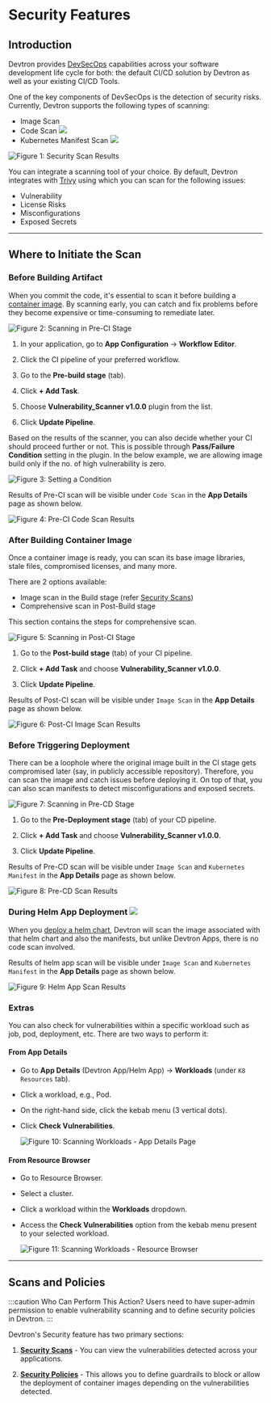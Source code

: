 # Security Features

## Introduction

Devtron provides [DevSecOps](https://devtron.ai/videos/devsecops-policies-as-guardrails) capabilities across your software development life cycle for both: the default CI/CD solution by Devtron as well as your existing CI/CD Tools.

One of the key components of DevSecOps is the detection of security risks. Currently, Devtron supports the following types of scanning:

* Image Scan
* Code Scan [![](https://devtron-public-asset.s3.us-east-2.amazonaws.com/images/elements/EnterpriseTag.svg)](https://devtron.ai/pricing)
* Kubernetes Manifest Scan [![](https://devtron-public-asset.s3.us-east-2.amazonaws.com/images/elements/EnterpriseTag.svg)](https://devtron.ai/pricing)

![Figure 1: Security Scan Results](https://devtron-public-asset.s3.us-east-2.amazonaws.com/images/security-features/security-scan.jpg)

You can integrate a scanning tool of your choice. By default, Devtron integrates with [Trivy](./integrations/vulnerability-scanning/trivy.md) using which you can scan for the following issues:

* Vulnerability
* License Risks
* Misconfigurations
* Exposed Secrets

---

## Where to Initiate the Scan

### Before Building Artifact

When you commit the code, it's essential to scan it before building a [container image](../reference/glossary.md#image). By scanning early, you can catch and fix problems before they become expensive or time-consuming to remediate later. 

![Figure 2: Scanning in Pre-CI Stage](https://devtron-public-asset.s3.us-east-2.amazonaws.com/images/security-features/pre-ci.gif)

1. In your application, go to **App Configuration** → **Workflow Editor**.

2. Click the CI pipeline of your preferred workflow.

3. Go to the **Pre-build stage** (tab).

4. Click **+ Add Task**.

5. Choose **Vulnerability_Scanner v1.0.0** plugin from the list.

6. Click **Update Pipeline**.

Based on the results of the scanner, you can also decide whether your CI should proceed further or not. This is possible through **Pass/Failure Condition** setting in the plugin. In the below example, we are allowing image build only if the no. of high vulnerability is zero.

![Figure 3: Setting a Condition](https://devtron-public-asset.s3.us-east-2.amazonaws.com/images/security-features/pre-ci-condition.gif)

Results of Pre-CI scan will be visible under `Code Scan` in the **App Details** page as shown below.

![Figure 4: Pre-CI Code Scan Results](https://devtron-public-asset.s3.us-east-2.amazonaws.com/images/security-features/code-scan.gif)

### After Building Container Image

Once a container image is ready, you can scan its base image libraries, stale files, compromised licenses, and many more.

There are 2 options available:
* Image scan in the Build stage (refer [Security Scans](./security-features/security-scans.md))
* Comprehensive scan in Post-Build stage

This section contains the steps for comprehensive scan.

![Figure 5: Scanning in Post-CI Stage](https://devtron-public-asset.s3.us-east-2.amazonaws.com/images/security-features/post-ci.gif)

1. Go to the **Post-build stage** (tab) of your CI pipeline.

2. Click **+ Add Task** and choose **Vulnerability_Scanner v1.0.0**.

3. Click **Update Pipeline**.

Results of Post-CI scan will be visible under `Image Scan` in the **App Details** page as shown below.

![Figure 6: Post-CI Image Scan Results](https://devtron-public-asset.s3.us-east-2.amazonaws.com/images/security-features/image-scan-1.gif)

### Before Triggering Deployment

There can be a loophole where the original image built in the CI stage gets compromised later (say, in publicly accessible repository). Therefore, you can scan the image and catch issues before deploying it. On top of that, you can also scan manifests to detect misconfigurations and exposed secrets.

![Figure 7: Scanning in Pre-CD Stage](https://devtron-public-asset.s3.us-east-2.amazonaws.com/images/security-features/pre-deploy.gif)

1. Go to the **Pre-Deployment stage** (tab) of your CD pipeline.

2. Click **+ Add Task** and choose **Vulnerability_Scanner v1.0.0**.

3. Click **Update Pipeline**.

Results of Pre-CD scan will be visible under `Image Scan` and `Kubernetes Manifest` in the **App Details** page as shown below.

![Figure 8: Pre-CD Scan Results](https://devtron-public-asset.s3.us-east-2.amazonaws.com/images/security-features/manifest-scan.gif)

### During Helm App Deployment [![](https://devtron-public-asset.s3.us-east-2.amazonaws.com/images/elements/EnterpriseTag.svg)](https://devtron.ai/pricing)

When you [deploy a helm chart](../user-guide/deploy-chart/deployment-of-charts.md), Devtron will scan the image associated with that helm chart and also the manifests, but unlike Devtron Apps, there is no code scan involved.

Results of helm app scan will be visible under `Image Scan` and `Kubernetes Manifest` in the **App Details** page as shown below.

![Figure 9: Helm App Scan Results](https://devtron-public-asset.s3.us-east-2.amazonaws.com/images/security-features/helm-app-scan.gif)

### Extras

You can also check for vulnerabilities within a specific workload such as job, pod, deployment, etc. There are two ways to perform it:

#### From App Details

* Go to **App Details** (Devtron App/Helm App) → **Workloads** (under `K8 Resources` tab).
* Click a workload, e.g., Pod.
* On the right-hand side, click the kebab menu (3 vertical dots).
* Click **Check Vulnerabilities**.

    ![Figure 10: Scanning Workloads - App Details Page](https://devtron-public-asset.s3.us-east-2.amazonaws.com/images/security-features/app-details-scan.gif)

#### From Resource Browser

* Go to Resource Browser.
* Select a cluster.
* Click a workload within the **Workloads** dropdown.
* Access the **Check Vulnerabilities** option from the kebab menu present to your selected workload.

    ![Figure 11: Scanning Workloads - Resource Browser](https://devtron-public-asset.s3.us-east-2.amazonaws.com/images/security-features/rb-scan.gif)

---

## Scans and Policies

:::caution Who Can Perform This Action?
Users need to have super-admin permission to enable vulnerability scanning and to define security policies in Devtron.
:::

Devtron's Security feature has two primary sections:

1. [**Security Scans**](./security-features/security-scans.md) - You can view the vulnerabilities detected across your applications.

2. [**Security Policies**](./security-features/security-policies.md) - This allows you to define guardrails to block or allow the deployment of container images depending on the vulnerabilities detected.

